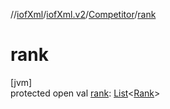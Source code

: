 //[iofXml](../../../index.md)/[iofXml.v2](../index.md)/[Competitor](index.md)/[rank](rank.md)

# rank

[jvm]\
protected open val [rank](rank.md): [List](https://docs.oracle.com/javase/8/docs/api/java/util/List.html)<[Rank](../-rank/index.md)>
